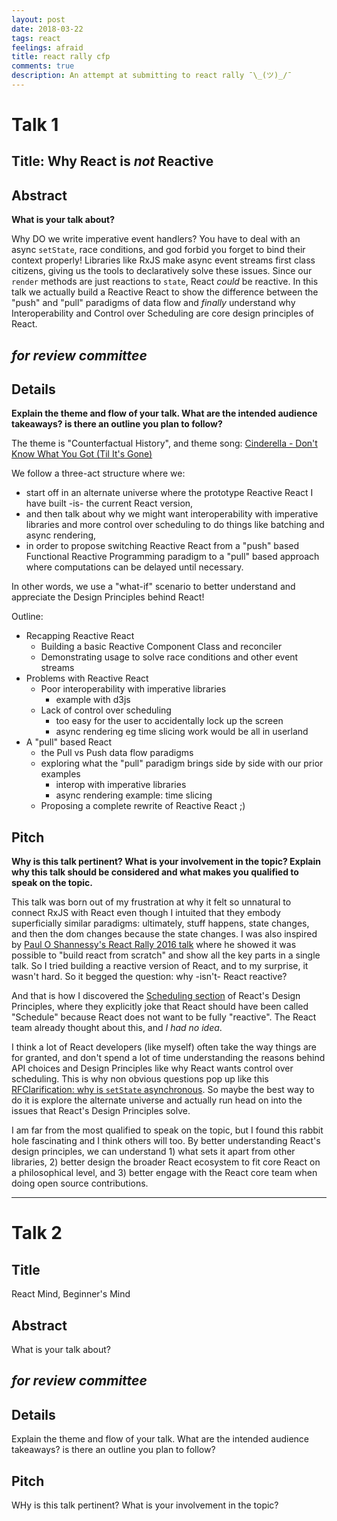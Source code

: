 ```yaml
---
layout: post
date: 2018-03-22
tags: react
feelings: afraid
title: react rally cfp
comments: true
description: An attempt at submitting to react rally ¯\_(ツ)_/¯
---
```


# Talk 1

## Title: Why React is _not_ Reactive

## Abstract

**What is your talk about?**

Why DO we write imperative event handlers? You have to deal with an async `setState`, race conditions, and god forbid you forget to bind their context properly! Libraries like RxJS make async event streams first class citizens, giving us the tools to declaratively solve these issues. Since our `render` methods are just reactions to `state`, React *could* be reactive. In this talk we actually build a Reactive React to show the difference between the "push" and "pull" paradigms of data flow and *finally* understand why Interoperability and Control over Scheduling are core design principles of React.

## *for review committee*

## Details

**Explain the theme and flow of your talk. What are the intended audience takeaways? is there an outline you plan to follow?**

The theme is "Counterfactual History", and theme song: [Cinderella - Don't Know What You Got (Til It's Gone)](https://www.youtube.com/watch?v=i28UEoLXVFQ)

We follow a three-act structure where we:

- start off in an alternate universe where the prototype Reactive React I have built -is- the current React version, 
- and then talk about why we might want interoperability with imperative libraries and more control over scheduling to do things like batching and async rendering, 
- in order to propose switching Reactive React from a "push" based Functional Reactive Programming paradigm to a "pull" based approach where computations can be delayed until necessary.

In other words, we use a "what-if" scenario to better understand and appreciate the Design Principles behind React!

Outline:

- Recapping Reactive React
  - Building a basic Reactive Component Class and reconciler
  - Demonstrating usage to solve race conditions and other event streams
- Problems with Reactive React
  - Poor interoperability with imperative libraries
    - example with d3js
  - Lack of control over scheduling
    - too easy for the user to accidentally lock up the screen
    - async rendering eg time slicing work would be all in userland
- A "pull" based React
  - the Pull vs Push data flow paradigms
  - exploring what the "pull" paradigm brings side by side with our prior examples
    - interop with imperative libraries
    - async rendering example: time slicing
  - Proposing a complete rewrite of Reactive React ;)

## Pitch

**Why is this talk pertinent? What is your involvement in the topic? Explain why this talk should be considered and what makes you qualified to speak on the topic.**

This talk was born out of my frustration at why it felt so unnatural to connect RxJS with React even though I intuited that they embody superficially similar paradigms: ultimately, stuff happens, state changes, and then the dom changes because the state changes. I was also inspired by [Paul O Shannessy's React Rally 2016 talk](https://www.youtube.com/watch?v=_MAD4Oly9yg) where he showed it was possible to "build react from scratch" and show all the key parts in a single talk. So I tried building a reactive version of React, and to my surprise, it wasn't hard. So it begged the question: why -isn't- React reactive?

And that is how I discovered the [Scheduling section](https://reactjs.org/docs/design-principles.html#scheduling) of React's Design Principles, where they explicitly joke that React should have been called "Schedule" because React does not want to be fully "reactive". The React team already thought about this, and *I had no idea*.

I think a lot of React developers (like myself) often take the way things are for granted, and don't spend a lot of time understanding the reasons behind API choices and Design Principles like why React wants control over scheduling. This is why non obvious questions pop up like this [RFClarification: why is `setState` asynchronous](https://github.com/facebook/react/issues/11527). So maybe the best way to do it is explore the alternate universe and actually run head on into the issues that React's Design Principles solve.

I am far from the most qualified to speak on the topic, but I found this rabbit hole fascinating and I think others will too. By better understanding React's design principles, we can understand 1) what sets it apart from other libraries, 2) better design the broader React ecosystem to fit core React on a philosophical level, and 3) better engage with the React core team when doing open source contributions.

---


# Talk 2

## Title

React Mind, Beginner's Mind

## Abstract

What is your talk about?

## *for review committee*

## Details

Explain the theme and flow of your talk. What are the intended audience takeaways? is there an outline you plan to follow?

## Pitch

WHy is this talk pertinent? What is your involvement in the topic?
